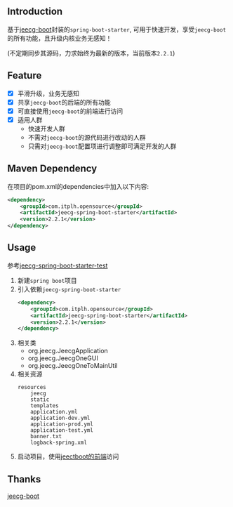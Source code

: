 ## Introduction

基于[jeecg-boot](https://github.com/zhangdaiscott/jeecg-boot)封装的`spring-boot-starter`,
可用于快速开发，享受`jeecg-boot`的所有功能，且升级内核业务无感知！

(不定期同步其源码，力求始终为最新的版本，当前版本`2.2.1`)

## Feature

- [x] 平滑升级，业务无感知
- [x] 共享`jeecg-boot`的后端的所有功能
- [x] 可直接使用`jeecg-boot`的前端进行访问
- [x] 适用人群
	-  快速开发人群
	-  不需对`jeecg-boot`的源代码进行改动的人群
	-  只需对`jeecg-boot`配置项进行调整即可满足开发的人群

## Maven Dependency

在项目的pom.xml的dependencies中加入以下内容:
```xml
<dependency>
    <groupId>com.itplh.opensource</groupId>
    <artifactId>jeecg-spring-boot-starter</artifactId>
    <version>2.2.1</version>
</dependency>
```

## Usage

参考[jeecg-spring-boot-starter-test](https://github.com/tanpenggood/jeecg-spring-boot-starter-test)

1. 新建`spring boot`项目
2. 引入依赖`jeecg-spring-boot-starter`
    ```xml
    <dependency>
        <groupId>com.itplh.opensource</groupId>
        <artifactId>jeecg-spring-boot-starter</artifactId>
        <version>2.2.1</version>
    </dependency>
    ```
3. 相关类
    - org.jeecg.JeecgApplication
    - org.jeecg.JeecgOneGUI
    - org.jeecg.JeecgOneToMainUtil
4. 相关资源
    ```
    resources
        jeecg
        static
        templates
        application.yml
        application-dev.yml
        application-prod.yml
        application-test.yml
        banner.txt
        logback-spring.xml
    ```
5. 启动项目，使用[jeectboot的前端](https://github.com/zhangdaiscott/jeecg-boot/tree/master/ant-design-vue-jeecg)访问

## Thanks

[jeecg-boot](https://github.com/zhangdaiscott/jeecg-boot)

